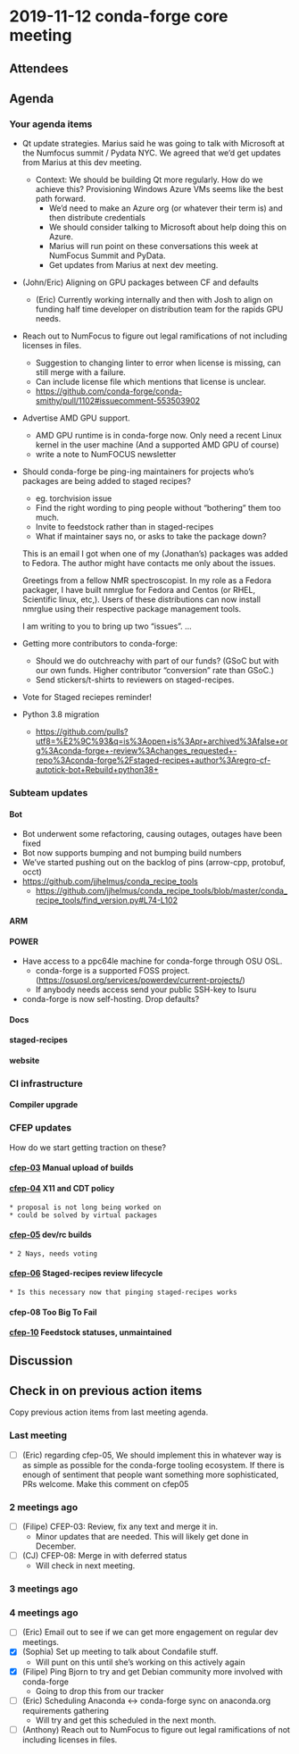 # 2019-11-12 conda-forge core meeting

## Attendees

## Agenda

### Your agenda items

* Qt update strategies. Marius said he was going to talk with Microsoft at the Numfocus summit / Pydata NYC. We agreed that we’d get updates from Marius at this dev meeting.
  * Context: We should be building Qt more regularly. How do we achieve this? Provisioning Windows Azure VMs seems like the best path forward.
    * We’d need to make an Azure org (or whatever their term is) and then distribute credentials
    * We should consider talking to Microsoft about help doing this on Azure.
    * Marius will run point on these conversations this week at NumFocus Summit and PyData.
    * Get updates from Marius at next dev meeting.
* (John/Eric) Aligning on GPU packages between CF and defaults
  * (Eric) Currently working internally and then with Josh to align on funding half time developer on distribution team for the rapids GPU needs.
* Reach out to NumFocus to figure out legal ramifications of not including licenses in files.
  * Suggestion to changing linter to error when license is missing, can still merge  with a failure.
  * Can include license file which mentions that license is unclear.
  * https://github.com/conda-forge/conda-smithy/pull/1102#issuecomment-553503902
* Advertise AMD GPU support.
  * AMD GPU runtime is in conda-forge now. Only need a recent Linux kernel in the user machine (And a supported AMD GPU of course)
  * write a note to NumFOCUS newsletter
* Should conda-forge be ping-ing maintainers for projects who’s packages are being added to staged recipes?
  * eg. torchvision issue
  * Find the right wording to ping people without “bothering” them too much.
  * Invite to feedstock rather than in staged-recipes
  * What if maintainer says no, or asks to take the package down?

  This is an email I got when one of my (Jonathan’s) packages was added to Fedora.
  The author might have contacts me only about the issues.

  Greetings from a fellow NMR spectroscopist. In my role as a Fedora
  packager, I have built nmrglue for Fedora and Centos (or RHEL,
  Scientific linux, etc,). Users of these distributions can now install
  nmrglue using their respective package management tools.

  I am writing to you to bring up two “issues”.
  …
* Getting more contributors to conda-forge:
  * Should we do outchreachy with part of our funds? (GSoC but with our own funds. Higher contributor “conversion” rate than GSoC.)
  * Send stickers/t-shirts to reviewers on staged-recipes.
* Vote for Staged reciepes reminder!
* Python 3.8 migration
  * https://github.com/pulls?utf8=%E2%9C%93&q=is%3Aopen+is%3Apr+archived%3Afalse+org%3Aconda-forge+-review%3Achanges_requested+-repo%3Aconda-forge%2Fstaged-recipes+author%3Aregro-cf-autotick-bot+Rebuild+python38+

### Subteam updates

#### Bot

* Bot underwent some refactoring, causing outages, outages have been fixed
* Bot now supports bumping and not bumping build numbers
* We’ve started pushing out on the backlog of pins (arrow-cpp, protobuf, occt)
* https://github.com/jjhelmus/conda_recipe_tools
  * https://github.com/jjhelmus/conda_recipe_tools/blob/master/conda_recipe_tools/find_version.py#L74-L102

#### ARM

#### POWER

* Have access to a ppc64le machine for conda-forge through OSU OSL.
  * conda-forge is a supported FOSS project. (https://osuosl.org/services/powerdev/current-projects/)
  * If anybody needs access send your public SSH-key to Isuru
* conda-forge is now self-hosting. Drop defaults?

#### Docs

#### staged-recipes

#### website

### CI infrastructure

#### Compiler upgrade

### CFEP updates

How do we start getting traction on these?

#### [cfep-03](https://github.com/conda-forge/conda-forge-enhancement-proposals/pull/5) Manual upload of builds

#### [cfep-04](https://github.com/conda-forge/conda-forge-enhancement-proposals/pull/7) X11 and CDT policy

```none
* proposal is not long being worked on
* could be solved by virtual packages
```

#### [cfep-05](https://github.com/conda-forge/conda-forge-enhancement-proposals/pull/3) dev/rc builds

```none
* 2 Nays, needs voting
```

#### [cfep-06](https://github.com/conda-forge/conda-forge-enhancement-proposals/pull/9) Staged-recipes review lifecycle

```none
* Is this necessary now that pinging staged-recipes works
```

#### cfep-08 Too Big To Fail

#### [cfep-10](https://github.com/conda-forge/conda-forge-enhancement-proposals/pull/15) Feedstock statuses, unmaintained

## Discussion

## Check in on previous action items

Copy previous action items from last meeting agenda.

### Last meeting

* [ ] (Eric) regarding cfep-05, We should implement this in whatever way is as simple as possible for the conda-forge tooling ecosystem. If there is enough of sentiment that people want something more sophisticated, PRs welcome. Make this comment on cfep05

### 2 meetings ago

* [ ] (Filipe) CFEP-03: Review, fix any text and merge it in.
  * Minor updates that are needed. This will likely get done in December.
* [ ] (CJ) CFEP-08: Merge in with deferred status
  * Will check in next meeting.

### 3 meetings ago

### 4 meetings ago

* [ ] (Eric) Email out to see if we can get more engagement on regular dev meetings.
* [x] (Sophia) Set up meeting to talk about Condafile stuff.
  * Will punt on this until she’s working on this actively again
* [x] (Filipe) Ping Bjorn to try and get Debian community more involved with conda-forge
  * Going to drop this from our tracker
* [ ] (Eric) Scheduling Anaconda <-> conda-forge sync on anaconda.org requirements gathering
  * Will try and get this scheduled in the next month.
* [ ] (Anthony) Reach out to NumFocus to figure out legal ramifications of not including licenses in files.
